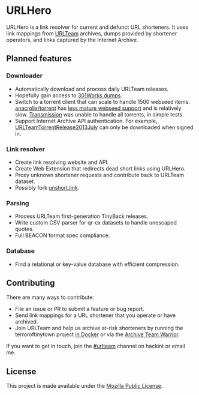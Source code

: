 # URLHero

URLHero is a link resolver for current and defunct URL shorteners. It
uses link mappings from [URLTeam](https://wiki.archiveteam.org/index.php/URLTeam)
archives, dumps provided by shortener operators, and links captured by
the Internet Archive.

## Planned features

### Downloader

- Automatically download and process daily URLTeam releases.
- Hopefully gain access to [301Works dumps](301works.md).
- Switch to a torrent client that can scale to handle 1500 webseed
  items. [anacrolix/torrent](https://github.com/anacrolix/torrent) has
  [less mature webseed support](https://github.com/anacrolix/torrent/issues/465)
  and is relatively slow. [Transmission](https://transmissionbt.com/)
  was unable to handle all torrents, in simple tests.
- Support Internet Archive API authentication. For example,
  [URLTeamTorrentRelease2013July](https://archive.org/download/URLTeamTorrentRelease2013July)
  can only be downloaded when signed in.

### Link resolver

- Create link resolving website and API.
- Create Web Extension that redirects dead short links using URLHero.
- Proxy unknown shortener requests and contribute back to URLTeam
  dataset.
- Possibly fork [unshort.link](https://github.com/simonfrey/unshort.link).

### Parsing

- Process URLTeam first-generation TinyBack releases.
- Write custom CSV parser for qr-cx datasets to handle unescaped quotes.
- Full BEACON format spec compliance.

### Database

- Find a relational or key-value database with efficient compression.

## Contributing

There are many ways to contribute:

- File an issue or PR to submit a feature or bug report.
- Send link mappings for a URL shortener that you operate or have
  archived.
- Join URLTeam and help us archive at-risk shorteners by running the
  terroroftinytown project [in Docker](https://wiki.archiveteam.org/index.php/Running_Archive_Team_Projects_with_Docker#Basic_usage)
  or via the [Archive Team Warrior](https://wiki.archiveteam.org/index.php/ArchiveTeam_Warrior#Installing_and_running_with_Docker).

If you want to get in touch, join the
[#urlteam](https://webirc.hackint.org/#irc://irc.hackint.org/#urlteam)
channel on hackint or email me.

## License

This project is made available under the
[Mozilla Public License](https://www.mozilla.org/en-US/MPL/2.0/).
